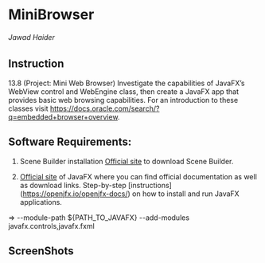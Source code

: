 # MiniBrowser
###### Jawad Haider
## Instruction
13.8 (Project: Mini Web Browser) Investigate the capabilities of JavaFX’s WebView control and WebEngine class, then create a JavaFX app that provides basic web browsing capabilities. For an introduction to these classes visit https://docs.oracle.com/search/?q=embedded+browser+overview.

## Software Requirements:
1. Scene Builder installation
[Official site](https://gluonhq.com/products/scene-builder/) to download Scene Builder.

2. [Official site](https://openjfx.io/) of JavaFX where you can find official documentation as well as download links.
Step-by-step [instructions] (https://openjfx.io/openjfx-docs/) on how to install and run JavaFX applications.

=> --module-path ${PATH_TO_JAVAFX} --add-modules javafx.controls,javafx.fxml

## ScreenShots

